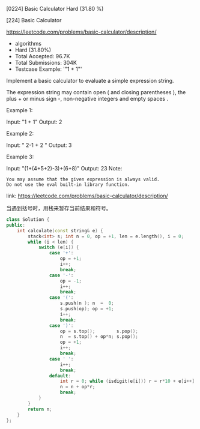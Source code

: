 [0224] Basic Calculator                                             Hard   (31.80 %)

<!--front-->	
[224] Basic Calculator  

https://leetcode.com/problems/basic-calculator/description/

* algorithms
* Hard (31.80%)
* Total Accepted:    96.7K
* Total Submissions: 304K
* Testcase Example:  '"1 + 1"'

Implement a basic calculator to evaluate a simple expression string.

The expression string may contain open ( and closing parentheses ), the plus + or minus sign -, non-negative integers and empty spaces  .

Example 1:


Input: "1 + 1"
Output: 2


Example 2:


Input: " 2-1 + 2 "
Output: 3

Example 3:


Input: "(1+(4+5+2)-3)+(6+8)"
Output: 23
Note:


	You may assume that the given expression is always valid.
	Do not use the eval built-in library function.







<!--back-->

link: https://leetcode.com/problems/basic-calculator/description/

当遇到括号时，用栈来暂存当前结果和符号。

```cpp
class Solution {
public:
    int calculate(const string& e) {
        stack<int> s; int n = 0, op = +1, len = e.length(), i = 0;
        while (i < len) {
            switch (e[i]) {
                case '+':
                    op = +1; 
                    i++;
                    break;
                case '-':
                    op = -1; 
                    i++;
                    break;
                case '(':
                    s.push(n ); n  =  0;
                    s.push(op); op = +1;
                    i++;
                    break;
                case ')':
                    op = s.top();        s.pop();
                    n  = s.top() + op*n; s.pop();
                    op = +1;
                    i++;
                    break;
                case ' ':
                    i++;
                    break;
                default:
                    int r = 0; while (isdigit(e[i])) r = r*10 + e[i++] - '0';
                    n = n + op*r;
                    break;
            }
        }
        return n;
    }
};
```


